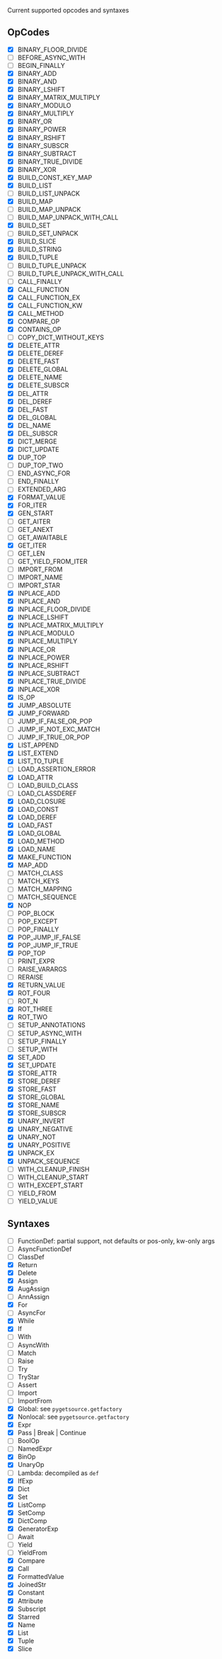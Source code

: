 Current supported opcodes and syntaxes


## OpCodes

- [x] BINARY_FLOOR_DIVIDE
- [ ] BEFORE_ASYNC_WITH
- [ ] BEGIN_FINALLY
- [x] BINARY_ADD
- [x] BINARY_AND
- [x] BINARY_LSHIFT
- [x] BINARY_MATRIX_MULTIPLY
- [x] BINARY_MODULO
- [x] BINARY_MULTIPLY
- [x] BINARY_OR
- [x] BINARY_POWER
- [x] BINARY_RSHIFT
- [x] BINARY_SUBSCR
- [x] BINARY_SUBTRACT
- [x] BINARY_TRUE_DIVIDE
- [x] BINARY_XOR
- [x] BUILD_CONST_KEY_MAP
- [x] BUILD_LIST
- [ ] BUILD_LIST_UNPACK
- [x] BUILD_MAP
- [ ] BUILD_MAP_UNPACK
- [ ] BUILD_MAP_UNPACK_WITH_CALL
- [x] BUILD_SET
- [ ] BUILD_SET_UNPACK
- [x] BUILD_SLICE
- [x] BUILD_STRING
- [x] BUILD_TUPLE
- [ ] BUILD_TUPLE_UNPACK
- [ ] BUILD_TUPLE_UNPACK_WITH_CALL
- [ ] CALL_FINALLY
- [x] CALL_FUNCTION
- [x] CALL_FUNCTION_EX
- [x] CALL_FUNCTION_KW
- [x] CALL_METHOD
- [x] COMPARE_OP
- [x] CONTAINS_OP
- [ ] COPY_DICT_WITHOUT_KEYS
- [x] DELETE_ATTR
- [x] DELETE_DEREF
- [x] DELETE_FAST
- [x] DELETE_GLOBAL
- [x] DELETE_NAME
- [x] DELETE_SUBSCR
- [x] DEL_ATTR
- [x] DEL_DEREF
- [x] DEL_FAST
- [x] DEL_GLOBAL
- [x] DEL_NAME
- [x] DEL_SUBSCR
- [x] DICT_MERGE
- [x] DICT_UPDATE
- [x] DUP_TOP
- [ ] DUP_TOP_TWO
- [ ] END_ASYNC_FOR
- [ ] END_FINALLY
- [ ] EXTENDED_ARG
- [x] FORMAT_VALUE
- [x] FOR_ITER
- [x] GEN_START
- [ ] GET_AITER
- [ ] GET_ANEXT
- [ ] GET_AWAITABLE
- [x] GET_ITER
- [ ] GET_LEN
- [ ] GET_YIELD_FROM_ITER
- [ ] IMPORT_FROM
- [ ] IMPORT_NAME
- [ ] IMPORT_STAR
- [x] INPLACE_ADD
- [x] INPLACE_AND
- [x] INPLACE_FLOOR_DIVIDE
- [x] INPLACE_LSHIFT
- [x] INPLACE_MATRIX_MULTIPLY
- [x] INPLACE_MODULO
- [x] INPLACE_MULTIPLY
- [x] INPLACE_OR
- [x] INPLACE_POWER
- [x] INPLACE_RSHIFT
- [x] INPLACE_SUBTRACT
- [x] INPLACE_TRUE_DIVIDE
- [x] INPLACE_XOR
- [x] IS_OP
- [x] JUMP_ABSOLUTE
- [x] JUMP_FORWARD
- [ ] JUMP_IF_FALSE_OR_POP
- [ ] JUMP_IF_NOT_EXC_MATCH
- [ ] JUMP_IF_TRUE_OR_POP
- [x] LIST_APPEND
- [x] LIST_EXTEND
- [x] LIST_TO_TUPLE
- [ ] LOAD_ASSERTION_ERROR
- [x] LOAD_ATTR
- [ ] LOAD_BUILD_CLASS
- [ ] LOAD_CLASSDEREF
- [x] LOAD_CLOSURE
- [x] LOAD_CONST
- [x] LOAD_DEREF
- [x] LOAD_FAST
- [x] LOAD_GLOBAL
- [x] LOAD_METHOD
- [x] LOAD_NAME
- [x] MAKE_FUNCTION
- [x] MAP_ADD
- [ ] MATCH_CLASS
- [ ] MATCH_KEYS
- [ ] MATCH_MAPPING
- [ ] MATCH_SEQUENCE
- [x] NOP
- [ ] POP_BLOCK
- [ ] POP_EXCEPT
- [ ] POP_FINALLY
- [x] POP_JUMP_IF_FALSE
- [x] POP_JUMP_IF_TRUE
- [x] POP_TOP
- [ ] PRINT_EXPR
- [ ] RAISE_VARARGS
- [ ] RERAISE
- [x] RETURN_VALUE
- [x] ROT_FOUR
- [ ] ROT_N
- [x] ROT_THREE
- [x] ROT_TWO
- [ ] SETUP_ANNOTATIONS
- [ ] SETUP_ASYNC_WITH
- [ ] SETUP_FINALLY
- [ ] SETUP_WITH
- [x] SET_ADD
- [x] SET_UPDATE
- [x] STORE_ATTR
- [x] STORE_DEREF
- [x] STORE_FAST
- [x] STORE_GLOBAL
- [x] STORE_NAME
- [x] STORE_SUBSCR
- [x] UNARY_INVERT
- [x] UNARY_NEGATIVE
- [x] UNARY_NOT
- [x] UNARY_POSITIVE
- [x] UNPACK_EX
- [x] UNPACK_SEQUENCE
- [ ] WITH_CLEANUP_FINISH
- [ ] WITH_CLEANUP_START
- [ ] WITH_EXCEPT_START
- [ ] YIELD_FROM
- [ ] YIELD_VALUE

## Syntaxes

- [ ] FunctionDef: partial support, not defaults or pos-only, kw-only args
- [ ] AsyncFunctionDef
- [ ] ClassDef
- [x] Return
- [x] Delete
- [x] Assign
- [x] AugAssign
- [ ] AnnAssign
- [x] For
- [ ] AsyncFor
- [x] While
- [x] If
- [ ] With
- [ ] AsyncWith
- [ ] Match
- [ ] Raise
- [ ] Try
- [ ] TryStar
- [ ] Assert
- [ ] Import
- [ ] ImportFrom
- [x] Global: see `pygetsource.getfactory`
- [x] Nonlocal: see `pygetsource.getfactory`
- [x] Expr
- [x] Pass | Break | Continue
- [ ] BoolOp
- [ ] NamedExpr
- [x] BinOp
- [x] UnaryOp
- [ ] Lambda: decompiled as `def`
- [x] IfExp
- [x] Dict
- [x] Set
- [x] ListComp
- [x] SetComp
- [x] DictComp
- [x] GeneratorExp
- [ ] Await
- [ ] Yield
- [ ] YieldFrom
- [x] Compare
- [x] Call
- [x] FormattedValue
- [x] JoinedStr
- [x] Constant
- [x] Attribute
- [x] Subscript
- [x] Starred
- [x] Name
- [x] List
- [x] Tuple
- [x] Slice
